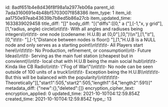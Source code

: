id: 8adf651b4e8d436f8f98a1a2977eb06a
parent_id: 7ada3160691e4b48bf5703007f858386
item_type: 1
item_id: aa1750e97eab43639b7b8ed5b86a27cb
item_updated_time: 1633839029458
title_diff: "[]"
body_diff: "[{\"diffs\":[[0,\" a (\"],[-1,\"x, y grid\"],[1,\"radius, angle) circle\\\n\\t\\t\\t- With all angles and radiuses being integers\\\n\\t\\t\\t- one node (codename: H.U.B) at (0,0\"],[0,\")\\\n\"],[1,\"\\t\"],[0,\"\\t\\t\\t- \"],[-1,\"Distance between nodes is floor() \"],[1,\"H.U.B is a NULL node and only serves as a starting point\\\n\\t\\t\\t\\t- All Players start here\\\n\\t\\t\\t\\t- No Production, refinement, or consumption\\\n\\t- Future Ideas\\\n\\t\\t- Serving as the main fuel station (cheapest but in conviennt)\\\n\\t\\t- local chat with H.U.B being the main social hub\\\n\\t\\t\\t- Kinda like CB Radio\\\n\\t\\t- \\\"Fog of War\\\"\\\n\\t\\t\\t- No node can be seen outside of 100 units of a truck\\\n\\t\\t\\t- Exception being the H.U.B\\\n\\t\\t\\t\\t- But this will be balanced with the popularity\\\n\\t\\t\\t\\t\\t- Theoretically\"]],\"start1\":505,\"start2\":505,\"length1\":54,\"length2\":591}]"
metadata_diff: {"new":{},"deleted":[]}
encryption_cipher_text: 
encryption_applied: 0
updated_time: 2021-10-10T04:12:59.854Z
created_time: 2021-10-10T04:12:59.854Z
type_: 13